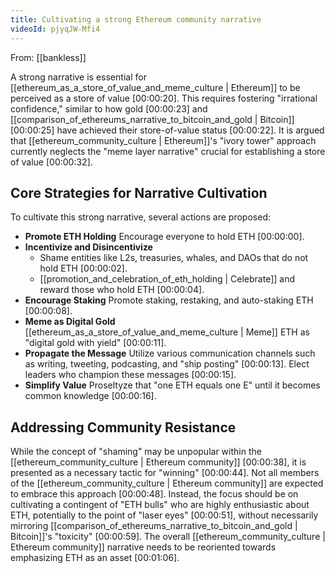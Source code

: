 ```yaml
---
title: Cultivating a strong Ethereum community narrative
videoId: pjyqJW-Mfi4
---
```


From: [[bankless]] <br/> 

A strong narrative is essential for [[ethereum_as_a_store_of_value_and_meme_culture | Ethereum]] to be perceived as a store of value <a class="yt-timestamp" data-t="00:00:20">[00:00:20]</a>. This requires fostering "irrational confidence," similar to how gold <a class="yt-timestamp" data-t="00:00:23">[00:00:23]</a> and [[comparison_of_ethereums_narrative_to_bitcoin_and_gold | Bitcoin]] <a class="yt-timestamp" data-t="00:00:25">[00:00:25]</a> have achieved their store-of-value status <a class="yt-timestamp" data-t="00:00:22">[00:00:22]</a>. It is argued that [[ethereum_community_culture | Ethereum]]'s "ivory tower" approach currently neglects the "meme layer narrative" crucial for establishing a store of value <a class="yt-timestamp" data-t="00:00:32">[00:00:32]</a>.

## Core Strategies for Narrative Cultivation

To cultivate this strong narrative, several actions are proposed:
*   **Promote ETH Holding** Encourage everyone to hold ETH <a class="yt-timestamp" data-t="00:00:00">[00:00:00]</a>.
*   **Incentivize and Disincentivize**
    *   Shame entities like L2s, treasuries, whales, and DAOs that do not hold ETH <a class="yt-timestamp" data-t="00:00:02">[00:00:02]</a>.
    *   [[promotion_and_celebration_of_eth_holding | Celebrate]] and reward those who hold ETH <a class="yt-timestamp" data-t="00:00:04">[00:00:04]</a>.
*   **Encourage Staking** Promote staking, restaking, and auto-staking ETH <a class="yt-timestamp" data-t="00:00:08">[00:00:08]</a>.
*   **Meme as Digital Gold** [[ethereum_as_a_store_of_value_and_meme_culture | Meme]] ETH as "digital gold with yield" <a class="yt-timestamp" data-t="00:00:11">[00:00:11]</a>.
*   **Propagate the Message** Utilize various communication channels such as writing, tweeting, podcasting, and "ship posting" <a class="yt-timestamp" data-t="00:00:13">[00:00:13]</a>. Elect leaders who champion these messages <a class="yt-timestamp" data-t="00:00:15">[00:00:15]</a>.
*   **Simplify Value** Proseltyze that "one ETH equals one E" until it becomes common knowledge <a class="yt-timestamp" data-t="00:00:16">[00:00:16]</a>.

## Addressing Community Resistance

While the concept of "shaming" may be unpopular within the [[ethereum_community_culture | Ethereum community]] <a class="yt-timestamp" data-t="00:00:38">[00:00:38]</a>, it is presented as a necessary tactic for "winning" <a class="yt-timestamp" data-t="00:00:44">[00:00:44]</a>. Not all members of the [[ethereum_community_culture | Ethereum community]] are expected to embrace this approach <a class="yt-timestamp" data-t="00:00:48">[00:00:48]</a>. Instead, the focus should be on cultivating a contingent of "ETH bulls" who are highly enthusiastic about ETH, potentially to the point of "laser eyes" <a class="yt-timestamp" data-t="00:00:51">[00:00:51]</a>, without necessarily mirroring [[comparison_of_ethereums_narrative_to_bitcoin_and_gold | Bitcoin]]'s "toxicity" <a class="yt-timestamp" data-t="00:00:59">[00:00:59]</a>. The overall [[ethereum_community_culture | Ethereum community]] narrative needs to be reoriented towards emphasizing ETH as an asset <a class="yt-timestamp" data-t="00:01:06">[00:01:06]</a>.